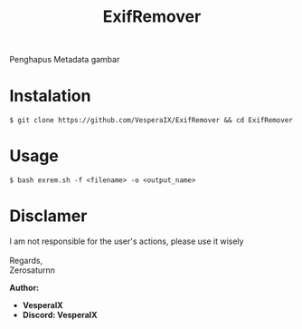 <h1 align="center">ExifRemover</h1>

<br>

Penghapus Metadata gambar

# Instalation
`$ git clone https://github.com/VesperaIX/ExifRemover && cd ExifRemover`<br>

# Usage
`$ bash exrem.sh -f <filename> -o <output_name>`

# Disclamer
I am not responsible for the user's actions, please use it wisely
<br>
<br>
Regards,
<br>
Zerosaturnn

**Author:**
- **VesperaIX**
- **Discord: VesperaIX**
